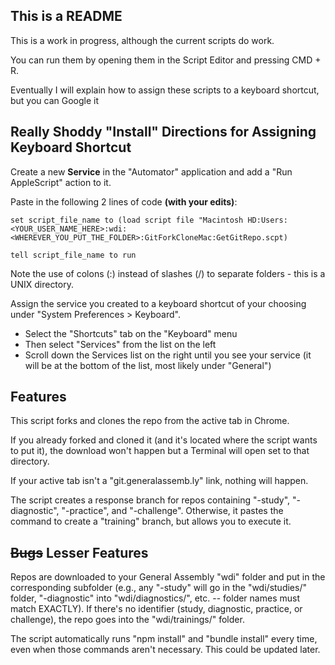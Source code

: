 ## This is a README

This is a work in progress, although the current scripts do work.

You can run them by opening them in the Script Editor and pressing CMD + R.

Eventually I will explain how to assign these scripts to a keyboard shortcut, but you can Google it

## Really Shoddy "Install" Directions for Assigning Keyboard Shortcut

Create a new **Service** in the "Automator" application and add a "Run AppleScript" action to it.

Paste in the following 2 lines of code **(with your edits)**:

`set script_file_name to (load script file "Macintosh HD:Users:<YOUR_USER_NAME_HERE>:wdi:<WHEREVER_YOU_PUT_THE_FOLDER>:GitForkCloneMac:GetGitRepo.scpt)`

`tell script_file_name to run`

Note the use of colons (:) instead of slashes (/) to separate folders - this is a UNIX directory.

Assign the service you created to a keyboard shortcut of your choosing under "System Preferences > Keyboard".
- Select the "Shortcuts" tab on the "Keyboard" menu
- Then select "Services" from the list on the left
- Scroll down the Services list on the right until you see your service (it will be at the bottom of the list, most likely under "General")

## Features

This script forks and clones the repo from the active tab in Chrome.

  If you already forked and cloned it (and it's located where the script wants to put it), the download won't happen but a Terminal will open set to that directory.

  If your active tab isn't a "git.generalassemb.ly" link, nothing will happen.

  The script creates a response branch for repos containing "-study", "-diagnostic", "-practice", and "-challenge". Otherwise, it pastes the command to create a "training" branch, but allows you to execute it.

## ~~Bugs~~ Lesser Features

  Repos are downloaded to your General Assembly "wdi" folder and put in the corresponding subfolder (e.g., any "-study" will go in the "wdi/studies/" folder, "-diagnostic" into "wdi/diagnostics/", etc. -- folder names must match EXACTLY). If there's no identifier (study, diagnostic, practice, or challenge), the repo goes into the "wdi/trainings/" folder.

  The script automatically runs "npm install" and "bundle install" every time, even when those commands aren't necessary. This could be updated later.
